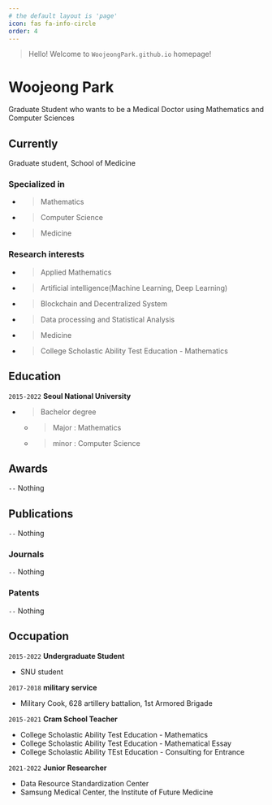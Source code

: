 ```yaml
---
# the default layout is 'page'
icon: fas fa-info-circle
order: 4
---
```

<!--
> Add Markdown syntax content to file `_tabs/about.md`{: .filepath } and it will show up on this page.
{: .prompt-tip }
-->

> Hello! Welcome to `WoojeongPark.github.io` homepage! <br>

# Woojeong Park
Graduate Student who wants to be a Medical Doctor using Mathematics and Computer Sciences


## Currently
Graduate student, School of Medicine

### Specialized in
- > Mathematics
- > Computer Science 
- > Medicine


### Research interests
- > Applied Mathematics
- > Artificial intelligence(Machine Learning, Deep Learning)
- > Blockchain and Decentralized System
- > Data processing and Statistical Analysis
- > Medicine
- > College Scholastic Ability Test Education - Mathematics


## Education
`2015-2022`
__Seoul National University__
- > Bachelor degree
  - > Major : Mathematics
  - > minor : Computer Science

<!--
`2023-Now`
__CHA University__
- Master degree
  - Major : Medicine
-->

## Awards
`--`
Nothing 


## Publications
`--`
Nothing 

<!-- A list is also available [online](http://scholar.google.co.uk/citations?user=LTOTl0YAAAAJ) -->

### Journals
`--`
Nothing 

### Patents
`--`
Nothing 



## Occupation
`2015-2022`
__Undergraduate Student__
- SNU student

`2017-2018`
__military service__
- Military Cook, 628 artillery battalion, 1st Armored Brigade

`2015-2021`
__Cram School Teacher__
- College Scholastic Ability Test Education - Mathematics
- College Scholastic Ability Test Education - Mathematical Essay
- College Scholastic Ability TEst Education - Consulting for Entrance

`2021-2022`
__Junior Researcher__
- Data Resource Standardization Center
- Samsung Medical Center, the Institute of Future Medicine

